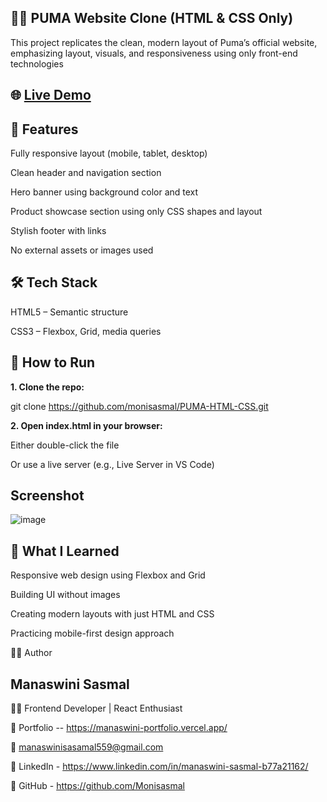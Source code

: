 ## 🏃‍♀️ PUMA Website Clone (HTML & CSS Only)

This project replicates the clean, modern layout of Puma’s official website, emphasizing layout, visuals, and responsiveness using only front-end technologies


## 🌐 [Live Demo](https://monisasmal.github.io/PUMA-HTML-CSS/)



## 📌 Features

Fully responsive layout (mobile, tablet, desktop)

Clean header and navigation section

Hero banner using background color and text

Product showcase section using only CSS shapes and layout

Stylish footer with links

No external assets or images used


## 🛠 Tech Stack

HTML5 – Semantic structure

CSS3 – Flexbox, Grid, media queries


## 🚀 How to Run

**1. Clone the repo:**

git clone https://github.com/monisasmal/PUMA-HTML-CSS.git

**2. Open index.html in your browser:**

Either double-click the file

Or use a live server (e.g., Live Server in VS Code)


## Screenshot

![image](https://github.com/user-attachments/assets/ca71284b-7880-467a-a5cc-25530471f8da)



## 🎯 What I Learned

Responsive web design using Flexbox and Grid

Building UI without images

Creating modern layouts with just HTML and CSS

Practicing mobile-first design approach

🙋‍♀️ Author

## Manaswini Sasmal

👩‍💻 Frontend Developer | React Enthusiast

🔗 Portfolio -- https://manaswini-portfolio.vercel.app/

📧 manaswinisasamal559@gmail.com

🔗 LinkedIn - https://www.linkedin.com/in/manaswini-sasmal-b77a21162/

🔗 GitHub - https://github.com/Monisasmal





